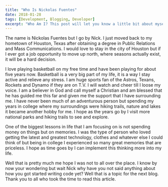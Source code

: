 ```yaml
---
title: "Who Is Nickolas Fuentes"
date: 2018-01-28
tags: [Development, Blogging, Developer]
excerpt: "Who Am I? This post will let you know a little bit about myself."
---
```


The name is Nickolas Fuentes but I go by Nick. I just moved back to my hometown of Houston, Texas after obtaining a degree in Public Relations and Mass Communications. I would love to stay in the city of Houston but if I ever got a job opportunity to move up north, where seasons actually exist, it will be a hard decision.

I love playing basketball on my free time and have been playing for about five years now. Basketball is a very big part of my life, it is a way I stay active and relieve any stress. I am huge sports fan of the Astros, Texans, Rockets and Dynamo if they are on T.V. I will watch and cheer till I loose my voice. I am a believer in God and call myself a Christian and am blessed that he has guided me this far and given me the support that I have surrounding me. I have never been much of an adventurous person but spending my years in college where my surroundings were hiking trails, nature and lakes it became another hobby for me. I hope as the years go by I visit more national parks and hiking trails to see and explore.

One of the biggest lessons in life that I am focusing on is not spending money on things but on memories. I was the type of person who loved getting the latest and greatest technology, clothes and whatever else I could think of but being in college I experienced so many great memories that are priceless. I hope as time goes by I can implement this thinking more into my life.

Well that is pretty much me hope I was not to all over the place.  I know by now your wondering but wait Nick why have you not said anything about how you got started writing code yet? Well that is a topic for the next blog. Thank you to all who took the time to read this article.
